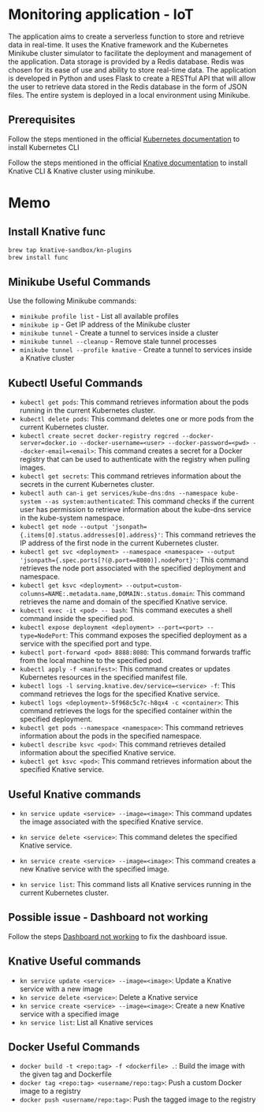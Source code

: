 # Monitoring application - IoT 

The application aims to create a serverless function to store and retrieve data in real-time. It uses the Knative framework and the Kubernetes Minikube cluster simulator to facilitate the deployment and management of the application. Data storage is provided by a Redis database. Redis was chosen for its ease of use and ability to store real-time data. The application is developed in Python and uses Flask to create a RESTful API that will allow the user to retrieve data stored in the Redis database in the form of JSON files. The entire system is deployed in a local environment using Minikube.

## Prerequisites

Follow the steps mentioned in the official [Kubernetes documentation](https://kubernetes.io/docs/tasks/tools/) to install Kubernetes CLI

Follow the steps mentioned in the official [Knative documentation](https://knative.dev/docs/install/quickstart-install/) to install Knative CLI & Knative cluster using minikube.

# Memo

## Install Knative func 
```Bash
brew tap knative-sandbox/kn-plugins
brew install func
```
## Minikube Useful Commands
Use the following Minikube commands:

- `minikube profile list` - List all available profiles
- `minikube ip` - Get IP address of the Minikube cluster
- `minikube tunnel` - Create a tunnel to services inside a cluster
- `minikube tunnel --cleanup` - Remove stale tunnel processes
- `minikube tunnel --profile knative` - Create a tunnel to services inside a Knative cluster

## Kubectl Useful Commands
- `kubectl get pods`: This command retrieves information about the pods running in the current Kubernetes cluster.
- `kubectl delete pods`: This command deletes one or more pods from the current Kubernetes cluster.
- `kubectl create secret docker-registry regcred --docker-server=docker.io --docker-username=<user> --docker-password=<pwd> --docker-email=<email>`: This command creates a secret for a Docker registry that can be used to authenticate with the registry when pulling images.
- `kubectl get secrets`: This command retrieves information about the secrets in the current Kubernetes cluster.
- `kubectl auth can-i get services/kube-dns:dns --namespace kube-system --as system:authenticated`: This command checks if the current user has permission to retrieve information about the kube-dns service in the kube-system namespace.
- `kubectl get node --output 'jsonpath={.items[0].status.addresses[0].address}'`: This command retrieves the IP address of the first node in the current Kubernetes cluster.
- `kubectl get svc <deployment> --namespace <namespace> --output 'jsonpath={.spec.ports[?(@.port==8080)].nodePort}'`: This command retrieves the node port associated with the specified deployment and namespace.
- `kubectl get ksvc <deployment> --output=custom-columns=NAME:.metadata.name,DOMAIN:.status.domain`: This command retrieves the name and domain of the specified Knative service.
- `kubectl exec -it <pod> -- bash`: This command executes a shell command inside the specified pod.
- `kubectl expose deployment <deployment> --port=<port> --type=NodePort`: This command exposes the specified deployment as a service with the specified port and type.
- `kubectl port-forward <pod> 8888:8080`: This command forwards traffic from the local machine to the specified pod.
- `kubectl apply -f <manifest>`: This command creates or updates Kubernetes resources in the specified manifest file.
- `kubectl logs -l serving.knative.dev/service=<service> -f`: This command retrieves the logs for the specified Knative service.
- `kubectl logs <deployment>-5f968c5c7c-h8qx4 -c <container>`: This command retrieves the logs for the specified container within the specified deployment.
- `kubectl get pods --namespace <namespace>`: This command retrieves information about the pods in the specified namespace.
- `kubectl describe ksvc <pod>`: This command retrieves detailed information about the specified Knative service.
- `kubectl get ksvc <pod>`: This command retrieves information about the specified Knative service.

## Useful Knative commands

- `kn service update <service> --image=<image>`: This command updates the image associated with the specified Knative service.

- `kn service delete <service>`: This command deletes the specified Knative service.

- `kn service create <service> --image=<image>`: This command creates a new Knative service with the specified image.

- `kn service list`: This command lists all Knative services running in the current Kubernetes cluster.

## Possible issue - Dashboard not working
Follow the steps [Dashboard not working](https://github.com/microsoft/WSL/issues/4199#issuecomment-668270398) to fix the dashboard issue.

## Knative Useful commands
- `kn service update <service> --image=<image>`: Update a Knative service with a new image
- `kn service delete <service>`: Delete a Knative service
- `kn service create <service> --image=<image>`: Create a new Knative service with a specified image
- `kn service list`: List all Knative services

## Docker Useful Commands
- `docker build -t <repo:tag> -f <dockerfile> .`:  Build the image with the given tag and Dockerfile
- `docker tag <repo:tag> <username/repo:tag>`:  Push a custom Docker image to a registry
- `docker push <username/repo:tag>`:  Push the tagged image to the registry


